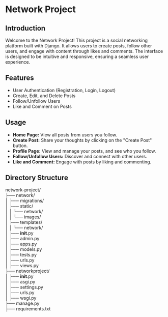# Network Project

## Introduction

Welcome to the Network Project! This project is a social networking platform built with Django. It allows users to create posts, follow other users, and engage with content through likes and comments. The interface is designed to be intuitive and responsive, ensuring a seamless user experience.

## Features

- User Authentication (Registration, Login, Logout)
- Create, Edit, and Delete Posts
- Follow/Unfollow Users
- Like and Comment on Posts

## Usage

- **Home Page:** View all posts from users you follow.
- **Create Post:** Share your thoughts by clicking on the "Create Post" button.
- **Profile Page:** View and manage your posts, and see who you follow.
- **Follow/Unfollow Users:** Discover and connect with other users.
- **Like and Comment:** Engage with posts by liking and commenting.

## Directory Structure

network-project/<br>
├── network/<br>
│   ├── migrations/<br>
│   ├── static/<br>
│   │   └── network/<br>
│   │       └── images/<br>
│   ├── templates/<br>
│   │   └── network/<br>
│   ├── __init__.py<br>
│   ├── admin.py<br>
│   ├── apps.py<br>
│   ├── models.py<br>
│   ├── tests.py<br>
│   ├── urls.py<br>
│   ├── views.py<br>
├── networkproject/<br>
│   ├── __init__.py<br>
│   ├── asgi.py<br>
│   ├── settings.py<br>
│   ├── urls.py<br>
│   ├── wsgi.py<br>
├── manage.py<br>
├── requirements.txt<br>